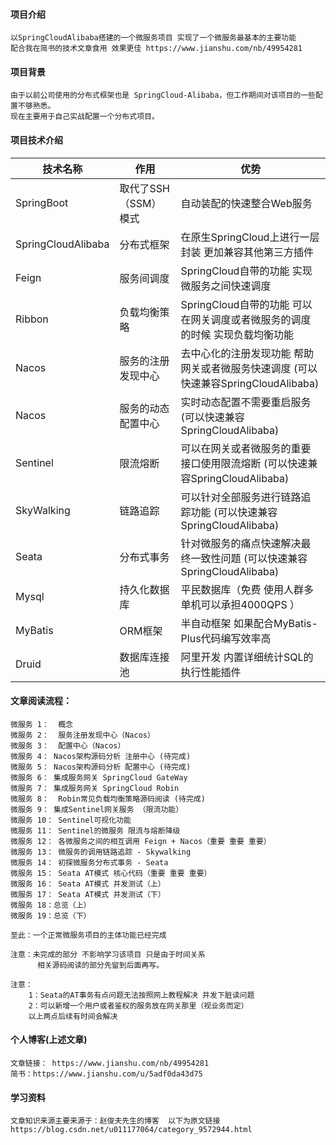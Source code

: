 #### 项目介绍
    以SpringCloudAlibaba搭建的一个微服务项目 实现了一个微服务最基本的主要功能  
    配合我在简书的技术文章食用 效果更佳 https://www.jianshu.com/nb/49954281

#### 项目背景
    由于以前公司使用的分布式框架也是 SpringCloud-Alibaba，但工作期间对该项目的一些配置不够熟悉。
    现在主要用于自己实战配置一个分布式项目。

#### 项目技术介绍
 | 技术名称 | 作用 | 优势 |
 | --- | --- | --- |
 | SpringBoot | 取代了SSH（SSM）模式 | 自动装配的快速整合Web服务 |
 | SpringCloudAlibaba | 分布式框架 | 在原生SpringCloud上进行一层封装 更加兼容其他第三方插件 |
 | Feign | 服务间调度 | SpringCloud自带的功能 实现微服务之间快速调度 |
 | Ribbon | 负载均衡策略 | SpringCloud自带的功能 可以在网关调度或者微服务的调度的时候 实现负载均衡功能  |
 | Nacos | 服务的注册发现中心 | 去中心化的注册发现功能 帮助网关或者微服务快速调度 (可以快速兼容SpringCloudAlibaba) |
 | Nacos | 服务的动态配置中心 | 实时动态配置不需要重启服务(可以快速兼容SpringCloudAlibaba) |
 | Sentinel | 限流熔断 | 可以在网关或者微服务的重要接口使用限流熔断  (可以快速兼容SpringCloudAlibaba)  |
 | SkyWalking | 链路追踪 | 可以针对全部服务进行链路追踪功能  (可以快速兼容SpringCloudAlibaba)  |
 | Seata | 分布式事务 | 针对微服务的痛点快速解决最终一致性问题 (可以快速兼容SpringCloudAlibaba)  |
 | Mysql | 持久化数据库 | 平民数据库（免费 使用人群多 单机可以承担4000QPS ）  |
 | MyBatis | ORM框架 | 半自动框架 如果配合MyBatis-Plus代码编写效率高  |
 | Druid| 数据库连接池 | 阿里开发 内置详细统计SQL的执行性能插件  |      
 
#### 文章阅读流程：      
    微服务 1：  概念       
    微服务 2：  服务注册发现中心（Nacos）
    微服务 3：  配置中心（Nacos）
    微服务 4： Nacos架构源码分析 注册中心 (待完成)
    微服务 5： Nacos架构源码分析 配置中心 (待完成)
    微服务 6： 集成服务网关 SpringCloud GateWay
    微服务 7： 集成服务网关 SpringCloud Robin
    微服务 8：  Robin常见负载均衡策略源码阅读 (待完成)
    微服务 9： 集成Sentinel网关服务 （限流功能）
    微服务 10： Sentinel可视化功能 
    微服务 11： Sentinel的微服务 限流与熔断降级
    微服务 12： 各微服务之间的相互调用 Feign + Nacos（重要 重要 重要）
    微服务 13： 微服务的调用链路追踪 - Skywalking
    微服务 14： 初探微服务分布式事务 - Seata 
    微服务 15： Seata AT模式 核心代码（重要 重要 重要）
    微服务 16： Seata AT模式 并发测试（上）
    微服务 17： Seata AT模式 并发测试（下）
    微服务 18：总览（上）
    微服务 19：总览（下）
    
    至此：一个正常微服务项目的主体功能已经完成
    
    注意：未完成的部分 不影响学习该项目 只是由于时间关系 
          相关源码阅读的部分先留到后面再写。
    
    注意：
        1：Seata的AT事务有点问题无法按照网上教程解决 并发下脏读问题
        2：可以新增一个用户或者鉴权的服务放在网关那里（视业务而定）
        以上两点后续有时间会解决
       
#### 个人博客(上述文章)
    文章链接： https://www.jianshu.com/nb/49954281
    简书：https://www.jianshu.com/u/5adf0da43d75
      
#### 学习资料
    文章知识来源主要来源于：赵俊夫先生的博客  以下为原文链接
    https://blog.csdn.net/u011177064/category_9572944.html       
